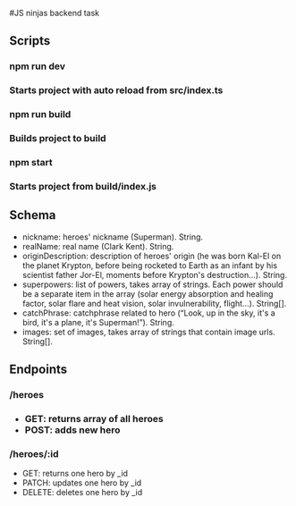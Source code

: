 #JS ninjas backend task

<h2>Scripts</h2>
<h3>npm run dev<h3>
<p>Starts project with auto reload from src/index.ts</p>
<h3>npm run build<h3>
<p>Builds project to build</p>
<h3>npm start<h3>
<p>Starts project from build/index.js</p>

<h2>Schema</h2>
<ul>
<li>nickname: heroes' nickname (Superman). String. </li>
<li>realName: real name (Clark Kent). String. </li>
<li>originDescription: description of heroes' origin (he was born Kal-El on the planet Krypton, before being rocketed to
Earth as an infant by his scientist father Jor-El, moments before Krypton's destruction...). String.</li>
<li>superpowers: list of powers, takes array of strings. Each power should be a separate item in the array (solar energy absorption and healing factor, solar flare and heat vision,
solar invulnerability, flight...). String[].</li>
<li>
catchPhrase: catchphrase related to hero (“Look, up in the sky, it's a bird, it's a plane, it's Superman!”). String.
</li>
<li>
images: set of images, takes array of strings that contain image urls. String[].
</li>
</ul>

<h2>Endpoints</h2>
<h3>/heroes<h3>
<ul>
<li>GET: returns array of all heroes</li>
<li>POST: adds new hero</li>
</ul>
<h3>/heroes/:id</h3>
<ul>
<li>GET: returns one hero by _id</li>
<li>PATCH: updates one hero by _id</li>
<li>DELETE: deletes one hero by _id</li>
</ul>
